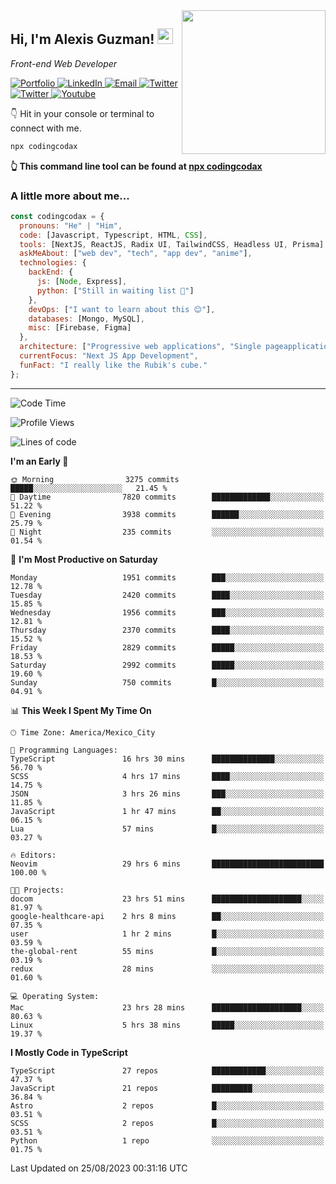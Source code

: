 <img align='right' src="https://media.giphy.com/media/M9gbBd9nbDrOTu1Mqx/giphy.gif" width="230">
<h2>Hi, I'm Alexis Guzman! <img src="https://media.giphy.com/media/hvRJCLFzcasrR4ia7z/giphy.gif" width="25px"></h2>
<p><em>Front-end Web Developer</em></p>

<p>
  <a href='https://www.codingcodax.dev' target='_blank'>
    <img alt='Portfolio' src='https://img.shields.io/badge/Portfolio-black?logo=vercel&style=flat-square'>
  </a>
  <a href='https://linkedin.com/in/codingcodax' target='_blank'>
    <img alt='LinkedIn' src='https://img.shields.io/badge/LinkedIn-black?logo=LinkedIn&style=flat-square'>
  </a>
  <a href='mailto:codingcodax@gmail.com' target='_blank'>
    <img alt='Email' src='https://img.shields.io/badge/Email-black?logo=Gmail&style=flat-square'>
  </a>
  <a href='https://twitter.com/codingcodax' target='_blank'>
    <img alt='Twitter' src='https://img.shields.io/badge/Twitter-black?logo=Twitter&style=flat-square'>
  </a>
  <a href='https://www.instagram.com/codingcodax' target='_blank'>
    <img alt='Twitter' src='https://img.shields.io/badge/Instagram-black?logo=Instagram&style=flat-square'>
  </a>
  <a href='https://www.youtube.com/@codingcodax' target='_blank'>
    <img alt='Youtube' src='https://img.shields.io/badge/YouTube-black?logo=Youtube&style=flat-square'>
  </a>
</p>

👇 Hit in your console or terminal to connect with me.

```bash
npx codingcodax 
```
**👆 This command line tool can be found at [npx codingcodax](https://github.com/codingcodax/npx-codingcodax)**

<h3>A little more about me...</h3>

```javascript
const codingcodax = {
  pronouns: "He" | "Him",
  code: [Javascript, Typescript, HTML, CSS],
  tools: [NextJS, ReactJS, Radix UI, TailwindCSS, Headless UI, Prisma],
  askMeAbout: ["web dev", "tech", "app dev", "anime"],
  technologies: {
    backEnd: {
      js: [Node, Express],
      python: ["Still in waiting list 🥲"]
    },
    devOps: ["I want to learn about this 😊"],
    databases: [Mongo, MySQL],
    misc: [Firebase, Figma]
  },
  architecture: ["Progressive web applications", "Single pageapplications"],
  currentFocus: "Next JS App Development",
  funFact: "I really like the Rubik's cube."
};
```

---

<!--START_SECTION:waka-->
![Code Time](http://img.shields.io/badge/Code%20Time-1%2C656%20hrs%2014%20mins-blue)

![Profile Views](http://img.shields.io/badge/Profile%20Views-16-blue)

![Lines of code](https://img.shields.io/badge/From%20Hello%20World%20I%27ve%20Written-9.5%20million%20lines%20of%20code-blue)

**I'm an Early 🐤** 

```text
🌞 Morning                3275 commits        █████░░░░░░░░░░░░░░░░░░░░   21.45 % 
🌆 Daytime                7820 commits        █████████████░░░░░░░░░░░░   51.22 % 
🌃 Evening                3938 commits        ██████░░░░░░░░░░░░░░░░░░░   25.79 % 
🌙 Night                  235 commits         ░░░░░░░░░░░░░░░░░░░░░░░░░   01.54 % 
```
📅 **I'm Most Productive on Saturday** 

```text
Monday                   1951 commits        ███░░░░░░░░░░░░░░░░░░░░░░   12.78 % 
Tuesday                  2420 commits        ████░░░░░░░░░░░░░░░░░░░░░   15.85 % 
Wednesday                1956 commits        ███░░░░░░░░░░░░░░░░░░░░░░   12.81 % 
Thursday                 2370 commits        ████░░░░░░░░░░░░░░░░░░░░░   15.52 % 
Friday                   2829 commits        █████░░░░░░░░░░░░░░░░░░░░   18.53 % 
Saturday                 2992 commits        █████░░░░░░░░░░░░░░░░░░░░   19.60 % 
Sunday                   750 commits         █░░░░░░░░░░░░░░░░░░░░░░░░   04.91 % 
```


📊 **This Week I Spent My Time On** 

```text
🕑︎ Time Zone: America/Mexico_City

💬 Programming Languages: 
TypeScript               16 hrs 30 mins      ██████████████░░░░░░░░░░░   56.70 % 
SCSS                     4 hrs 17 mins       ████░░░░░░░░░░░░░░░░░░░░░   14.75 % 
JSON                     3 hrs 26 mins       ███░░░░░░░░░░░░░░░░░░░░░░   11.85 % 
JavaScript               1 hr 47 mins        ██░░░░░░░░░░░░░░░░░░░░░░░   06.15 % 
Lua                      57 mins             █░░░░░░░░░░░░░░░░░░░░░░░░   03.27 % 

🔥 Editors: 
Neovim                   29 hrs 6 mins       █████████████████████████   100.00 % 

🐱‍💻 Projects: 
docom                    23 hrs 51 mins      ████████████████████░░░░░   81.97 % 
google-healthcare-api    2 hrs 8 mins        ██░░░░░░░░░░░░░░░░░░░░░░░   07.35 % 
user                     1 hr 2 mins         █░░░░░░░░░░░░░░░░░░░░░░░░   03.59 % 
the-global-rent          55 mins             █░░░░░░░░░░░░░░░░░░░░░░░░   03.19 % 
redux                    28 mins             ░░░░░░░░░░░░░░░░░░░░░░░░░   01.60 % 

💻 Operating System: 
Mac                      23 hrs 28 mins      ████████████████████░░░░░   80.63 % 
Linux                    5 hrs 38 mins       █████░░░░░░░░░░░░░░░░░░░░   19.37 % 
```

**I Mostly Code in TypeScript** 

```text
TypeScript               27 repos            ████████████░░░░░░░░░░░░░   47.37 % 
JavaScript               21 repos            █████████░░░░░░░░░░░░░░░░   36.84 % 
Astro                    2 repos             █░░░░░░░░░░░░░░░░░░░░░░░░   03.51 % 
SCSS                     2 repos             █░░░░░░░░░░░░░░░░░░░░░░░░   03.51 % 
Python                   1 repo              ░░░░░░░░░░░░░░░░░░░░░░░░░   01.75 % 
```




 Last Updated on 25/08/2023 00:31:16 UTC
<!--END_SECTION:waka-->
